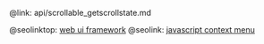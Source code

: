@link: api/scrollable_getscrollstate.md

@seolinktop: [web ui framework](https://webix.com)
@seolink: [javascript context menu](https://webix.com/widget/contextmenu/)